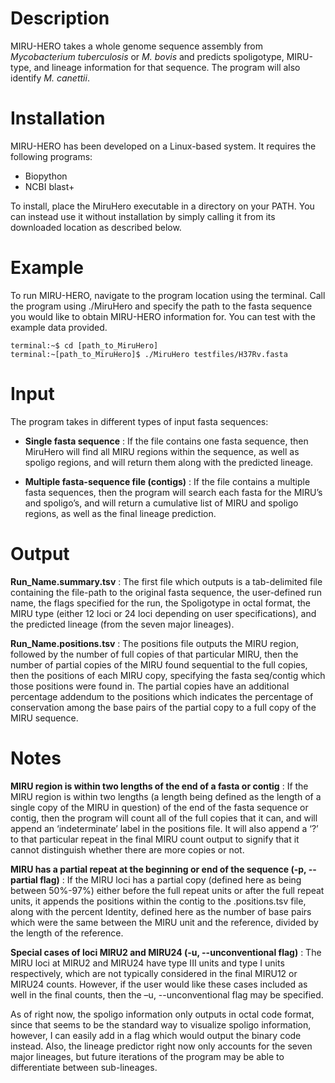 ﻿# Description

MIRU-HERO takes a whole genome sequence assembly from *Mycobacterium tuberculosis* or *M. bovis* and predicts spoligotype, MIRU-type, and lineage information for that sequence.
The program will also identify *M. canettii*.

# Installation

MIRU-HERO has been developed on a Linux-based system.
It requires the following programs:

* Biopython
* NCBI blast+

To install, place the MiruHero executable in a directory on your PATH.
You can instead use it without installation by simply calling it from its downloaded location as described below.

# Example

To run MIRU-HERO, navigate to the program location using the terminal.
Call the program using ./MiruHero and specify the path to the fasta sequence you would like to obtain MIRU-HERO information for.
You can test with the example data provided.

	terminal:~$ cd [path_to_MiruHero]
	terminal:~[path_to_MiruHero]$ ./MiruHero testfiles/H37Rv.fasta

# Input

The program takes in different types of input fasta sequences:

* **Single fasta sequence**
:	If the file contains one fasta sequence, then MiruHero will find all MIRU regions within the sequence, as well as spoligo regions, and will return them along with the predicted lineage.

* **Multiple fasta-sequence file (contigs)**
:	If the file contains a multiple fasta sequences, then the program will search each fasta for the MIRU’s and spoligo’s, and will return a cumulative list of MIRU and spoligo regions, as well as the final lineage prediction.

# Output

**Run_Name.summary.tsv**
:	The first file which outputs is a tab-delimited file containing the file-path to the original fasta sequence, the user-defined run name, the flags specified for the run, the Spoligotype in octal format, the MIRU type (either 12 loci or 24 loci depending on user specifications), and the predicted lineage (from the seven major lineages).

**Run_Name.positions.tsv**
:	The positions file outputs the MIRU region, followed by the number of full copies of that particular MIRU, then the number of partial copies of the MIRU found sequential to the full copies, then the positions of each MIRU copy, specifying the fasta seq/contig which those positions were found in.  The partial copies have an additional percentage addendum to the positions which indicates the percentage of conservation among the base pairs of the partial copy to a full copy of the MIRU sequence.

# Notes

**MIRU region is within two lengths of the end of a fasta or contig**
:	If the MIRU region is within two lengths (a length being defined as the length of a single copy of the MIRU in question) of the end of the fasta sequence or contig, then the program will count all of the full copies that it can, and will append an ‘indeterminate’ label in the positions file.  It will also append a ‘?’ to that particular repeat in the final MIRU count output to signify that it cannot distinguish whether there are more copies or not.

**MIRU has a partial repeat at the beginning or end of the sequence (-p, --partial flag)**
:	If the MIRU loci has a partial copy (defined here as being between 50%-97%) either before the full repeat units or after the full repeat units, it appends the positions within the contig to the .positions.tsv file, along with the percent Identity, defined here as the number of base pairs which were the same between the MIRU unit and the reference, divided by the length of the reference.
  
**Special cases of loci MIRU2 and MIRU24 (-u, --unconventional flag)**
:	The MIRU loci at MIRU2 and MIRU24 have type III units and type I units respectively, which are not typically considered in the final MIRU12 or MIRU24 counts.  However, if the user would like these cases included as well in the final counts, then the –u, --unconventional flag may be specified.

As of right now, the spoligo information only outputs in octal code format, since that seems to be the standard way to visualize spoligo information, however, I can easily add in a flag which would output the binary code instead. Also, the lineage predictor right now only accounts for the seven major lineages, but future iterations of the program may be able to differentiate between sub-lineages.   
